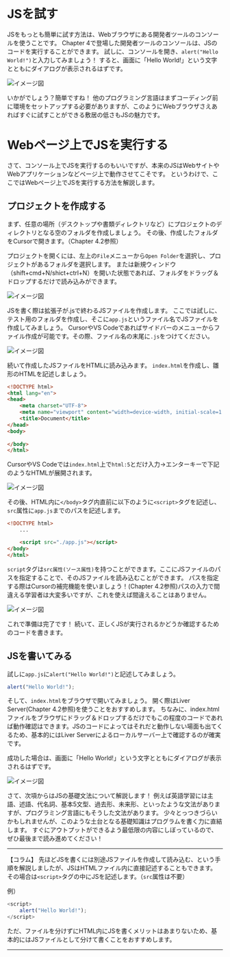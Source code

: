 # JSを試す
JSをもっとも簡単に試す方法は、Webブラウザにある開発者ツールのコンソールを使うことです。
Chapter 4で登場した開発者ツールのコンソールは、JSのコードを実行することができます。
試しに、コンソールを開き、`alert("Hello World!")`と入力してみましょう！
すると、画面に「Hello World!」という文字とともにダイアログが表示されるはずです。

![イメージ図](images/alert.png)

いかがでしょう？簡単ですね！
他のプログラミング言語はまずコーディング前に環境をセットアップする必要がありますが、このようにWebブラウザさえあればすぐに試すことができる敷居の低さもJSの魅力です。

# Webページ上でJSを実行する
さて、コンソール上でJSを実行するのもいいですが、本来のJSはWebサイトやWebアプリケーションなどページ上で動作させてこそです。
というわけで、ここではWebページ上でJSを実行する方法を解説します。

## プロジェクトを作成する
まず、任意の場所（デスクトップや書類ディレクトリなど）にプロジェクトのディレクトリとなる空のフォルダを作成しましょう。
その後、作成したフォルダをCursorで開きます。（Chapter 4.2参照）

プロジェクトを開くには、左上の`File`メニューから`Open Folder`を選択し、プロジェクトがあるフォルダを選択します。
または新規ウィンドウ（shift+cmd+N/shict+ctrl+N）を開いた状態であれば、フォルダをドラッグ＆ドロップするだけで読み込みができます。

![イメージ図](images/load-project.png)

JSを書く際は拡張子が.jsで終わるJSファイルを作成します。
ここでは試しに、テスト用のフォルダを作成し、そこに`app.js`というファイル名でJSファイルを作成してみましょう。
CursorやVS Codeであればサイドバーのメニューからファイル作成が可能です。その際、ファイル名の末尾に`.js`をつけてください。

![イメージ図](images/make-project-files.png)

続いて作成したJSファイルをHTMLに読み込みます。
`index.html`を作成し、雛形のHTMLを記述しましょう。

```html
<!DOCTYPE html>
<html lang="en">
<head>
    <meta charset="UTF-8">
    <meta name="viewport" content="width=device-width, initial-scale=1.0">
    <title>Document</title>
</head>
<body>
    
</body>
</html>
```

CursorやVS Codeでは`index.html`上で`html:5`とだけ入力→エンターキーで下記のようなHTMLが展開されます。

![イメージ図](images/html5.png)

その後、HTML内に`</body>`タグ内直前に以下のように`<script>`タグを記述し、`src`属性に`app.js`までのパスを記述します。

```html
<!DOCTYPE html>
    ... 

    <script src="./app.js"></script> 
</body>
</html>
```

`script`タグは`src属性(ソース属性)`を持つことができます。ここにJSファイルのパスを指定することで、そのJSファイルを読み込むことができます。
パスを指定する際はCursorの補完機能を使いましょう！(Chapter 4.2参照)パスの入力で間違える学習者は大変多いですが、これを使えば間違えることはありません。

![イメージ図](images/assist.png)

これで準備は完了です！
続いて、正しくJSが実行されるかどうか確認するためのコードを書きます。

## JSを書いてみる
試しに`app.js`に`alert("Hello World!")`と記述してみましょう。

```js
alert("Hello World!");
```

そして、`index.html`をブラウザで開いてみましょう。
開く際はLiver Server(Chapter 4.2参照)を使うことをおすすめします。
ちなみに、index.htmlファイルをブラウザにドラッグ＆ドロップするだけでもこの程度のコードであれば動作確認はできます。JSのコードによってはそれだと動作しない場面も出てくるため、基本的にはLiver Serverによるローカルサーバー上で確認するのが確実です。

成功した場合は、画面に「Hello World!」という文字とともにダイアログが表示されるはずです。

![イメージ図](images/alert2.png)

さて、次項からはJSの基礎文法について解説します！
例えば英語学習には主語、述語、代名詞、基本5文型、過去形、未来形、といったような文法がありますが、プログラミング言語にもそうした文法があります。
少々とっつきづらいかもしれませんが、このような土台となる基礎知識はプログラムを書く力に直結します。
すぐにアウトプットができるよう最低限の内容にしぼっているので、ぜひ最後まで読み進めてください！

---
【コラム】
先ほどJSを書くには別途JSファイルを作成して読み込む、という手順を解説しましたが、JSはHTMLファイル内に直接記述することもできます。
その場合は`<script>`タグの中にJSを記述します。（`src`属性は不要）

例）
```js
<script>
    alert("Hello World!");
</script>
```

ただ、ファイルを分けずにHTML内にJSを書くメリットはあまりないため、基本的にはJSファイルとして分けて書くことをおすすめします。

---